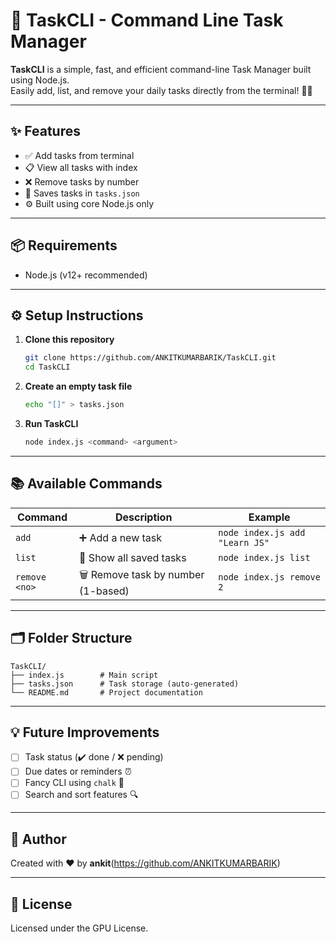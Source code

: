 
# 🚀 TaskCLI - Command Line Task Manager

**TaskCLI** is a simple, fast, and efficient command-line Task Manager built using Node.js.  
Easily add, list, and remove your daily tasks directly from the terminal! 🧑‍💻

---

## ✨ Features

- ✅ Add tasks from terminal
- 📋 View all tasks with index
- ❌ Remove tasks by number
- 💾 Saves tasks in `tasks.json`
- ⚙️ Built using core Node.js only

---

## 📦 Requirements

- Node.js (v12+ recommended)

---

## ⚙️ Setup Instructions

1. **Clone this repository**  
   ```bash
   git clone https://github.com/ANKITKUMARBARIK/TaskCLI.git
   cd TaskCLI
   ```

2. **Create an empty task file**  
   ```bash
   echo "[]" > tasks.json
   ```

3. **Run TaskCLI**  
   ```bash
   node index.js <command> <argument>
   ```

---

## 📚 Available Commands

| Command         | Description                         | Example                          |
|-----------------|-------------------------------------|----------------------------------|
| `add`           | ➕ Add a new task                    | `node index.js add "Learn JS"`   |
| `list`          | 📜 Show all saved tasks             | `node index.js list`             |
| `remove <no>`   | 🗑️ Remove task by number (1-based)  | `node index.js remove 2`         |

---

## 🗂️ Folder Structure

```
TaskCLI/
├── index.js        # Main script
├── tasks.json      # Task storage (auto-generated)
└── README.md       # Project documentation
```

---

## 💡 Future Improvements

- [ ] Task status (✔️ done / ❌ pending)
- [ ] Due dates or reminders ⏰
- [ ] Fancy CLI using `chalk` 🎨
- [ ] Search and sort features 🔍

---

## 👤 Author

Created with ❤️ by **ankit**(https://github.com/ANKITKUMARBARIK)  

---

## 📜 License

Licensed under the GPU License.

